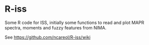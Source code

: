 # R-iss
Some R code for ISS, initially some functions to read and plot MAPR spectra, moments and fuzzy features from NIMA.

See https://github.com/ncareol/R-iss/wiki
